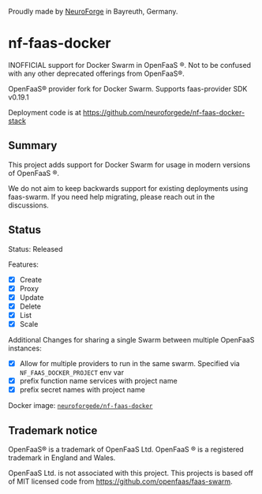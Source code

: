 Proudly made by [NeuroForge](https://neuroforge.de/) in Bayreuth, Germany.

nf-faas-docker
==============

INOFFICIAL support for Docker Swarm in OpenFaaS ®. Not to be confused with any other deprecated offerings from OpenFaaS®.

OpenFaaS® provider fork for Docker Swarm. Supports faas-provider SDK v0.19.1

Deployment code is at https://github.com/neuroforgede/nf-faas-docker-stack

## Summary

This project adds support for Docker Swarm for usage in modern versions of OpenFaaS ®.

We do not aim to keep backwards support for existing deployments using faas-swarm. If you need help migrating, please reach out in the discussions.
## Status

Status: Released

Features:

* [x] Create
* [x] Proxy
* [x] Update
* [x] Delete
* [x] List
* [x] Scale

Additional Changes for sharing a single Swarm between multiple OpenFaaS instances:

- [x] Allow for multiple providers to run in the same swarm. Specified via `NF_FAAS_DOCKER_PROJECT` env var
- [x] prefix function name services with project name
- [x] prefix secret names with project name

Docker image: [`neuroforgede/nf-faas-docker`](https://hub.docker.com/r/neuroforgede/nf-faas-docker/tags/)

## Trademark notice

OpenFaaS® is a trademark of OpenFaaS Ltd. OpenFaaS ® is a registered trademark in England and Wales.

OpenFaaS Ltd. is not associated with this project. This projects is based off of MIT licensed code from https://github.com/openfaas/faas-swarm.
